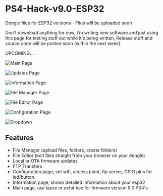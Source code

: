# PS4-Hack-v9.0-ESP32
Dongle files for ESP32 versions - Files will be uploaded soon

Don't download anything for now, i'm writing new software and just using this page for testing stuff out while it's being written, Release stuff and source code will be posted soon (within the next week).


UPCOMING....


![Main Page](https://i.imgur.com/5kyxgYW.png)

![Updates Page](https://i.imgur.com/yNW28WB.png)

![Information Page](https://i.imgur.com/HC3yaVW.png)

![File Manager Page](https://i.imgur.com/xTstYTj.png)

![File Editor Page](https://i.imgur.com/tScZEj3.png)

![Configuration Page](https://i.imgur.com/4nJlz4D.png)

![Dropdown](https://i.imgur.com/bpzatvr.png)

## Features
- File Manager (upload files, folders, create folders)
- File Editor (edit files straight from your browser on your dongle)
- Local or OTA firmware updates
- FTP Transfers
- Configuration page, set wifi, access point, ftp server, GPIO pins for led/button.
- Information page, shows detailed information about your esp32
- Main page, use lapse or exfat hax for firmware version 9.0 PS4's
